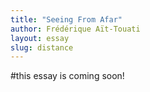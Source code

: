 ```yaml
---
title: "Seeing From Afar"
author: Frédérique Aït-Touati
layout: essay
slug: distance
---
```


#this essay is coming soon!